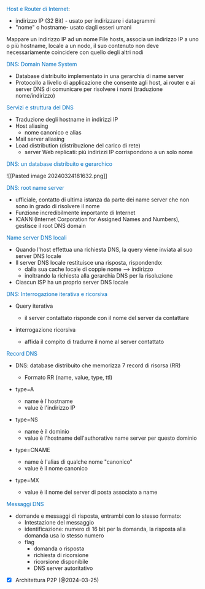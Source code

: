 
<span style="color:#0070c0">Host e Router di Internet</span>:
- indirizzo IP (32 Bit) - usato per indirizzare i datagrammi
- "nome" o hostname- usato dagli esseri umani

Mappare un indirizzo IP ad un nome
File hosts, associa un indirizzo IP a uno o più hostname, locale a un nodo, il suo contenuto non deve necessariamente coincidere con quello degli altri nodi

<span style="color:#0070c0">DNS: Domain Name System</span>
- Database distribuito implementato in una gerarchia di name server
- Protocollo a livello di applicazione che consente agli host, ai router e ai server DNS di comunicare per risolvere i nomi (traduzione nome/indirizzo)

<span style="color:#0070c0">Servizi e struttura del DNS</span>
- Traduzione degli hostname in indirizzi IP
- Host aliasing
	- nome canonico e alias
- Mail server aliasing
- Load distribution (distribuzione del carico di rete)
	- server Web replicati: più indirizzi IP corrispondono a un solo nome

<span style="color:#0070c0">DNS: un database distribuito e gerarchico</span>

![[Pasted image 20240324181632.png]]


<span style="color:#0070c0">DNS: root name server</span>
-  ufficiale, contatto di ultima istanza da parte dei name server che non sono in grado di risolvere il nome
- Funzione incredibilmente importante di Internet
- ICANN (Internet Corporation for Assigned Names and Numbers), gestisce il root DNS domain

<span style="color:#0070c0">Name server DNS locali</span>
- Quando l'host effettua una richiesta DNS, la query viene inviata al suo server DNS locale
- Il server DNS locale restituisce una risposta, rispondendo:
	- dalla sua cache locale di coppie nome --> indirizzo
	- inoltrando la richiesta alla gerarchia DNS per la risoluzione
- Ciascun ISP ha un proprio server DNS locale

<span style="color:#0070c0">DNS: Interrogazione iterativa e ricorsiva</span>
- Query iterativa
	- il server contattato risponde con il nome del server da contattare

- interrogazione ricorsiva
	- affida il compito di tradurre il nome al server contattato

<span style="color:#0070c0">Record DNS</span>
- DNS: database distribuito che memorizza 7 record di risorsa (RR)
	- Formato RR (name, value, type, ttl)

- type=A
	- name è l'hostname
	- value è l'indirizzo IP

- type=NS
	- name è il dominio
	- value è l'hostname dell'authorative name server per questo dominio

- type=CNAME
	- name è l'alias di qualche nome "canonico"
	- value è il nome canonico

- type=MX
	- value è il nome del server di posta associato a name

<span style="color:#0070c0">Messaggi DNS</span>
- domande e messaggi di risposta, entrambi con lo stesso formato:
	- Intestazione del messaggio
	- identificazione: numero di 16 bit per la domanda, la risposta alla domanda usa lo stesso numero
	- flag
		- domanda o risposta
		- richiesta di ricorsione
		- ricorsione disponibile
		- DNS server autoritativo

- [x] Architettura P2P (@2024-03-25)




